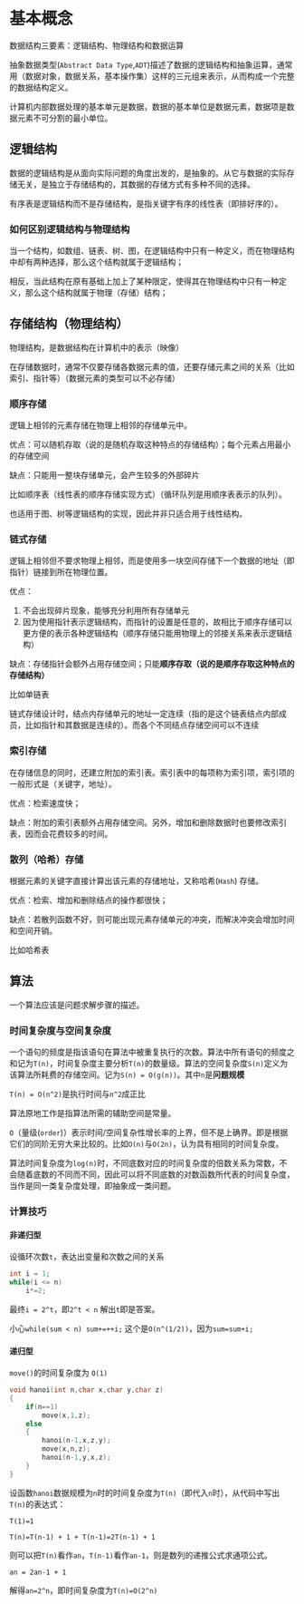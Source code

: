 # 基本概念

数据结构三要素：逻辑结构、物理结构和数据运算

抽象数据类型(`Abstract Data Type`,`ADT`)描述了数据的逻辑结构和抽象运算，通常用（数据对象，数据关系，基本操作集）这样的三元组来表示，从而构成一个完整的数据结构定义。

计算机内部数据处理的基本单元是数据，数据的基本单位是数据元素，数据项是数据元素不可分割的最小单位。

## 逻辑结构

数据的逻辑结构是从面向实际问题的角度出发的，是抽象的。从它与数据的实际存储无关，是独立于存储结构的，其数据的存储方式有多种不同的选择。

有序表是逻辑结构而不是存储结构，是指关键字有序的线性表（即排好序的）。

### 如何区别逻辑结构与物理结构

当一个结构，如数组、链表、树、图，在逻辑结构中只有一种定义，而在物理结构中却有两种选择，那么这个结构就属于逻辑结构；

相反，当此结构在原有基础上加上了某种限定，使得其在物理结构中只有一种定义，那么这个结构就属于物理（存储）结构；

## 存储结构（物理结构）

物理结构，是数据结构在计算机中的表示（映像）

在存储数据时，通常不仅要存储各数据元素的值，还要存储元素之间的关系（比如索引、指针等）（数据元素的类型可以不必存储）

### 顺序存储

逻辑上相邻的元素存储在物理上相邻的存储单元中。

优点：可以随机存取（说的是随机存取这种特点的存储结构）；每个元素占用最小的存储空间

缺点：只能用一整块存储单元，会产生较多的外部碎片

比如顺序表（线性表的顺序存储实现方式）（循环队列是用顺序表表示的队列）。

也适用于图、树等逻辑结构的实现，因此并非只适合用于线性结构。

### 链式存储

逻辑上相邻但不要求物理上相邻，而是使用多一块空间存储下一个数据的地址（即指针）链接到所在物理位置。

优点：
1. 不会出现碎片现象，能够充分利用所有存储单元
2. 因为使用指针表示逻辑结构，而指针的设置是任意的，故相比于顺序存储可以更方便的表示各种逻辑结构（顺序存储只能用物理上的邻接关系来表示逻辑结构）

缺点：存储指针会额外占用存储空间；只能**顺序存取（说的是顺序存取这种特点的存储结构）**

比如单链表

链式存储设计时，结点内存储单元的地址一定连续（指的是这个链表结点内部成员，比如指针和其数据是连续的）。而各个不同结点存储空间可以不连续

### 索引存储

在存储信息的同时，还建立附加的索引表。索引表中的每项称为索引项，索引项的一般形式是（关键字，地址）。

优点：检索速度快；

缺点：附加的索引表额外占用存储空间。另外，增加和删除数据时也要修改索引表，因而会花费较多的时间。

### 散列（哈希）存储

根据元素的关键字直接计算出该元素的存储地址，又称哈希(`Hash`) 存储。

优点：检索、增加和删除结点的操作都很快；

缺点：若散列函数不好，则可能出现元素存储单元的冲突，而解决冲突会增加时间和空间开销。

比如哈希表

## 算法

一个算法应该是问题求解步骤的描述。

### 时间复杂度与空间复杂度

一个语句的频度是指该语句在算法中被重复执行的次数。算法中所有语句的频度之和记为`T(n)`，时间复杂度主要分析`T(n)`的数量级。算法的空间复杂度`S(n)`定义为该算法所耗费的存储空间。记为`S(n) = O(g(n))`。其中`n`是**问题规模**

`T(n) = O(n^2)`是执行时间与`n^2`成正比

算法原地工作是指算法所需的辅助空间是常量。

`O`（量级(`order`)）表示时间/空间复杂性增长率的上界，但不是上确界。即是根据它们的同阶无穷大来比较的。比如`O(n)`与`O(2n)`，认为具有相同的时间复杂度。

算法时间复杂度为`log(n)`时，不同底数对应的时间复杂度的倍数关系为常数，不会随着底数的不同而不同，因此可以将不同底数的对数函数所代表的时间复杂度，当作是同一类复杂度处理，即抽象成一类问题。

### 计算技巧

#### 非递归型

设循环次数`t`，表达出变量和次数之间的关系

```c
int i = 1;
while(i <= n)
    i*=2;
```

最终`i = 2^t`，即`2^t < n` 解出`t`即是答案。

小心`while(sum < n) sum+=++i;` 这个是`O(n^(1/2))`，因为`sum=sum+i;`

#### 递归型

`move()`的时间复杂度为 `O(1)`

```c
void hanoi(int n,char x,char y,char z)
{
    if(n==1)
        move(x,1,z);
    else
    {
        hanoi(n-1,x,z,y);
        move(x,n,z);
        hanoi(n-1,y,x,z);
    }
}
```

设函数`hanoi`数据规模为`n`时的时间复杂度为`T(n)`（即代入`n`时），从代码中写出`T(n)`的表达式：

`T(1)=1`

`T(n)=T(n-1) + 1 + T(n-1)=2T(n-1) + 1`

则可以把`T(n)`看作`an`，`T(n-1)`看作`an-1`，则是数列的递推公式求通项公式。

`an = 2an-1 + 1`

解得`an=2^n`，即时间复杂度为`T(n)=O(2^n)` 